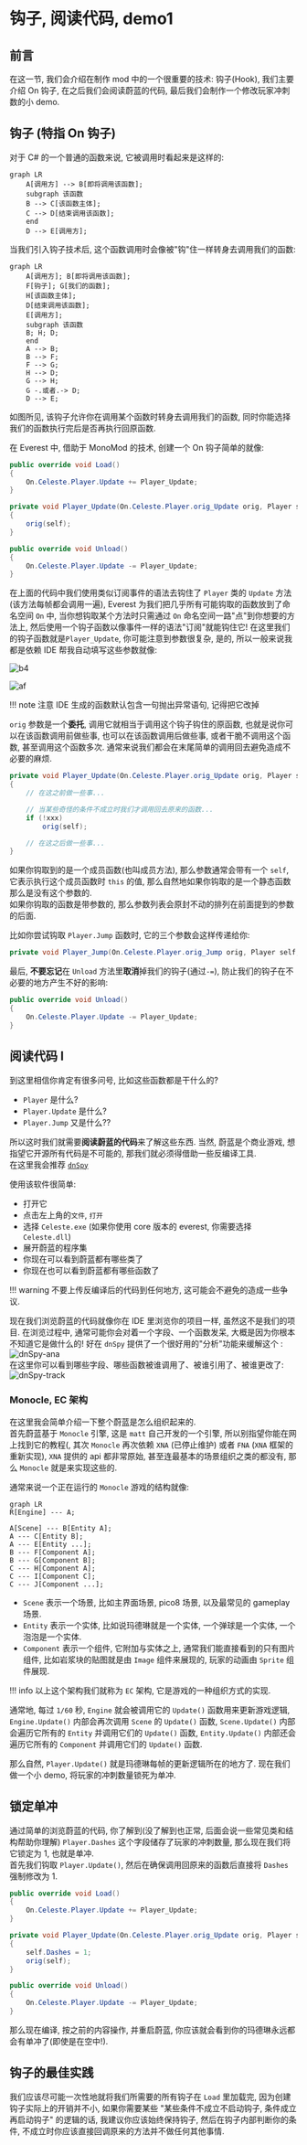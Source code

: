 # 钩子, 阅读代码, demo1

<!--
- 原计划是自动化构建介绍于本节
- 考虑到使用模板配置更为简单所以以下这段内容就废弃了

## 开始之前

还记得我们是怎么编译我们的项目, 然后丢给 Everest 加载的吗?  
没事忘了也没关系, 我们在这里重新理一下:

- 编译我们的项目 (Ctrl + B, 或者菜单上的*生成*->*生成解决方案*)
- 找到编译出的程序集
- 复制到蔚蓝 Mods 目录下的你的 Mod 的文件夹下
- 在确保前面的步骤是在关闭蔚蓝时进行的后, 重新打开蔚蓝

看似简单的四步实际上真正操作起来是很麻烦的, -->

## 前言

在这一节, 我们会介绍在制作 mod 中的一个很重要的技术: 钩子(Hook),
我们主要介绍 On 钩子, 在之后我们会阅读蔚蓝的代码, 最后我们会制作一个修改玩家冲刺数的小 demo.

## 钩子 (特指 On 钩子)

对于 C# 的一个普通的函数来说, 它被调用时看起来是这样的:

``` mermaid
graph LR
    A[调用方] --> B[即将调用该函数];
    subgraph 该函数
    B --> C[该函数主体];
    C --> D[结束调用该函数];
    end
    D --> E[调用方];
```

当我们引入钩子技术后, 这个函数调用时会像被"钩"住一样转身去调用我们的函数:

``` mermaid
graph LR
    A[调用方]; B[即将调用该函数];
    F[钩子]; G[我们的函数];
    H[该函数主体];
    D[结束调用该函数];
    E[调用方];
    subgraph 该函数
    B; H; D;
    end
    A --> B;
    B --> F;
    F --> G;
    H --> D;
    G --> H;
    G -.或者.-> D;
    D --> E;
```

如图所见, 该钩子允许你在调用某个函数时转身去调用我们的函数, 同时你能选择我们的函数执行完后是否再执行回原函数.

在 Everest 中, 借助于 MonoMod 的技术, 创建一个 On 钩子简单的就像:

```cs title="简单的钩取..."
public override void Load()
{
    On.Celeste.Player.Update += Player_Update;
}

private void Player_Update(On.Celeste.Player.orig_Update orig, Player self)
{
    orig(self);
}

public override void Unload()
{
    On.Celeste.Player.Update -= Player_Update;
}
```

在上面的代码中我们使用类似订阅事件的语法去钩住了 `Player` 类的 `Update` 方法(该方法每帧都会调用一遍),
Everest 为我们把几乎所有可能钩取的函数放到了命名空间 `On` 中, 当你想钩取某个方法时只需通过 `On` 命名空间一路"点"到你想要的方法上,
然后使用一个钩子函数以像事件一样的语法"订阅"就能钩住它!
在这里我们的钩子函数就是`Player_Update`,
你可能注意到参数很复杂, 是的, 所以一般来说我都是依赖 IDE 帮我自动填写这些参数就像:  

![b4](auto_complete_b4.png)  
  
![af](auto_complete_af.png)

!!! note
    注意 IDE 生成的函数默认包含一句抛出异常语句, 记得把它改掉

`orig` 参数是一个**委托**, 调用它就相当于调用这个钩子钩住的原函数, 也就是说你可以在该函数调用前做些事,
也可以在该函数调用后做些事, 或者干脆不调用这个函数, 甚至调用这个函数多次.
通常来说我们都会在末尾简单的调用回去避免造成不必要的麻烦.

```cs title="一些钩子本身..."
private void Player_Update(On.Celeste.Player.orig_Update orig, Player self)
{
    // 在这之前做一些事...

    // 当某些奇怪的条件不成立时我们才调用回去原来的函数...
    if (!xxx)
        orig(self);

    // 在这之后做一些事...
}
```

如果你钩取到的是一个成员函数(也叫成员方法), 那么参数通常会带有一个 `self`, 它表示执行这个成员函数时 `this` 的值,
那么自然地如果你钩取的是一个静态函数那么是没有这个参数的.  
如果你钩取的函数是带参数的, 那么参数列表会原封不动的排列在前面提到的参数的后面.  

比如你尝试钩取 `Player.Jump` 函数时, 它的三个参数会这样传递给你:

```cs
private void Player_Jump(On.Celeste.Player.orig_Jump orig, Player self, bool particles, bool playSfx)
```

最后, **不要忘记**在 `Unload` 方法里**取消**掉我们的钩子(通过`-=`), 防止我们的钩子在不必要的地方产生不好的影响:
```cs title="取消钩子"
public override void Unload()
{
    On.Celeste.Player.Update -= Player_Update;
}
```

## 阅读代码 I

到这里相信你肯定有很多问号, 比如这些函数都是干什么的? 

- `Player` 是什么?
- `Player.Update` 是什么?
- `Player.Jump` 又是什么??

所以这时我们就需要**阅读蔚蓝的代码**来了解这些东西. 当然, 蔚蓝是个商业游戏, 想指望它开源所有代码是不可能的,
那我们就必须得借助一些反编译工具.  
在这里我会推荐 [`dnSpy`](https://github.com/dnSpyEx/dnSpy)

使用该软件很简单:

- 打开它
- 点击左上角的`文件`, `打开`
- 选择 `Celeste.exe` (如果你使用 core 版本的 everest, 你需要选择 `Celeste.dll`)
- 展开蔚蓝的程序集
- 你现在可以看到蔚蓝都有哪些类了
- 你现在也可以看到蔚蓝都有哪些函数了

!!! warning
    不要上传反编译后的代码到任何地方, 这可能会不避免的造成一些争议.

现在我们浏览蔚蓝的代码就像你在 IDE 里浏览你的项目一样, 虽然这不是我们的项目. 在浏览过程中, 通常可能你会对着一个字段、一个函数发呆,
大概是因为你根本不知道它是做什么的!
好在 `dnSpy` 提供了一个很好用的"分析"功能来缓解这个 :  
![dnSpy-ana](dnspy_ana.png)  
在这里你可以看到哪些字段、哪些函数被谁调用了、被谁引用了、被谁更改了:
![dnSpy-track](dnspy_track.png)  

### Monocle, EC 架构

在这里我会简单介绍一下整个蔚蓝是怎么组织起来的.  
首先蔚蓝基于 `Monocle` 引擎, 这是 `matt` 自己开发的一个引擎, 所以别指望你能在网上找到它的教程(,
其次 `Monocle` 再次依赖 `XNA` (已停止维护) 或者 `FNA` (`XNA` 框架的重新实现),
`XNA` 提供的 api 都非常原始, 甚至连最基本的场景组织之类的都没有, 那么 `Monocle` 就是来实现这些的.  

通常来说一个正在运行的 `Monocle` 游戏的结构就像:
```mermaid
graph LR
R[Engine] --- A;

A[Scene] --- B[Entity A];
A --- C[Entity B];
A --- E[Entity ...];
B --- F[Component A];
B --- G[Component B];
C --- H[Component A];
C --- I[Component C];
C --- J[Component ...];
```

- `Scene` 表示一个场景, 比如主界面场景, pico8 场景, 以及最常见的 gameplay 场景.  
- `Entity` 表示一个实体, 比如说玛德琳就是一个实体, 一个弹球是一个实体, 一个泡泡是一个实体.
- `Component` 表示一个组件, 它附加与实体之上, 通常我们能直接看到的只有图片组件, 比如岩浆块的贴图就是由 `Image` 组件来展现的, 玩家的动画由 `Sprite` 组件展现.  

!!! info
    以上这个架构我们就称为 `EC` 架构, 它是游戏的一种组织方式的实现.  

通常地, 每过 `1/60` 秒, `Engine` 就会被调用它的 `Update()` 函数用来更新游戏逻辑,
`Engine.Update()` 内部会再次调用 `Scene` 的 `Update()` 函数,
`Scene.Update()` 内部会遍历它所有的 `Entity` 并调用它们的 `Update()` 函数,
`Entity.Update()` 内部还会遍历它所有的 `Component` 并调用它们的 `Update()` 函数.  

那么自然, `Player.Update()` 就是玛德琳每帧的更新逻辑所在的地方了. 现在我们做一个小 demo, 将玩家的冲刺数量锁死为单冲.  

## 锁定单冲

通过简单的浏览蔚蓝的代码, 你了解到(没了解到也正常, 后面会说一些常见类和结构帮助你理解) `Player.Dashes` 这个字段储存了玩家的冲刺数量, 那么现在我们将它锁定为 1, 也就是单冲.  
首先我们钩取 `Player.Update()`, 然后在确保调用回原来的函数后直接将 `Dashes` 强制修改为 1.

```cs title="锁定冲刺为1!"
public override void Load()
{
    On.Celeste.Player.Update += Player_Update;
}

private void Player_Update(On.Celeste.Player.orig_Update orig, Player self)
{
    self.Dashes = 1;
    orig(self);
}

public override void Unload()
{
    On.Celeste.Player.Update -= Player_Update;
}
```

那么现在编译, 按之前的内容操作, 并重启蔚蓝, 你应该就会看到你的玛德琳永远都会有单冲了(即使是在空中!).

## 钩子的最佳实践

我们应该尽可能一次性地就将我们所需要的所有钩子在 `Load` 里加载完, 因为创建钩子实际上的开销并不小,
如果你需要某些 "某些条件不成立不启动钩子, 条件成立再启动钩子" 的逻辑的话, 我建议你应该始终保持钩子,
然后在钩子内部判断你的条件, 不成立时你应该直接回调原来的方法并不做任何其他事情.